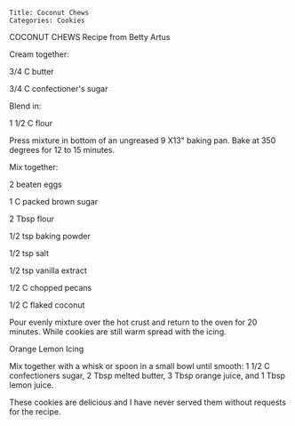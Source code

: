 ~~~ recipe-info
Title: Coconut Chews
Categories: Cookies
~~~

COCONUT CHEWS   Recipe from Betty Artus

Cream together:

3/4 C butter

3/4 C confectioner's sugar

Blend in:



1 1/2 C flour

Press mixture in bottom of an ungreased 9 X13" baking pan.  Bake at 350 degrees for 12 to 15
minutes.

Mix together:

2 beaten eggs

1 C packed brown sugar

2 Tbsp flour

1/2 tsp baking powder

1/2 tsp salt

1/2 tsp vanilla extract

1/2 C chopped pecans

1/2 C flaked coconut

Pour evenly mixture over the hot crust and return to the oven for 20  minutes.  While cookies are
still warm spread with the icing.

Orange Lemon Icing

Mix together with a whisk or spoon in a small bowl until smooth:  1 1/2 C confectioners sugar, 2 Tbsp
melted butter, 3 Tbsp orange juice, and 1 Tbsp lemon juice.

These cookies are delicious and I have never served them without requests for the recipe.
